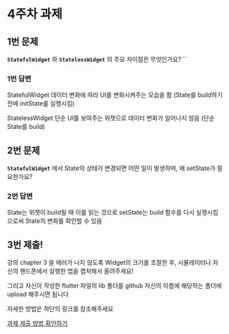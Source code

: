 # 4주차 과제

## 1번 문제

**`StatefulWidget`** 와 **`StatelessWidget`** 의 주요 차이점은 무엇인가요?
``
### 1번 답변

StatefulWidget
데이터 변화에 따라 UI를 변화시켜주는 모습을 함 (State를 build하기 전에 initState를 실행시킴)

StatelessWidget
단순 UI를 보여주는 위젯으로 데이터 변화가 일어나지 않음 (단순 State를 build)

## 2번 문제

**`StatefulWidget`** 에서 State의 상태가 변경되면 어떤 일이 발생하며, 왜 setState가 필요한가요?


### 2번 답변

State는 위젯이 build될 때 이를 읽는 것으로 
setState는 build 함수를 다시 실행시킴으로써 State의 변화를 확인할 수 있음

## 3번 제출!

강의 chapter 3 을 에러가 나지 않도록 Widget의 크기를 조절한 후, 
시뮬레이터나 자신의 핸드폰에서 실행한 앱을 캡처해서 올려주세요!

그리고 자신이 작성한 flutter 파일의 lib 폴더를 github 자신의 이름에 해당하는 폴더에 upload 해주시면 됩니다

자세한 방법은 하단의 링크를 참조해주세요

[과제 제출 방법 확인하기](https://github.com/GDSC-Hanyang/2023-App-Study/issues/4)
